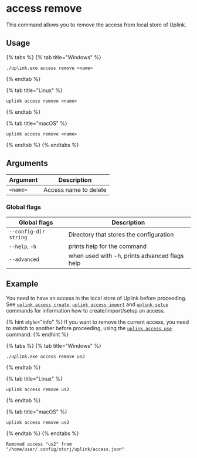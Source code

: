 # access remove

This command allows you to remove the access from local store of Uplink.

## Usage

{% tabs %}
{% tab title="Windows" %}
```
./uplink.exe access remove <name>
```
{% endtab %}

{% tab title="Linux" %}
```
uplink access remove <name>
```
{% endtab %}

{% tab title="macOS" %}
```
uplink access remove <name>
```
{% endtab %}
{% endtabs %}

## Arguments

| Argument | Description           |
| -------- | --------------------- |
| `<name>` | Access name to delete |

### Global flags

| Global flags          | Description                                   |
| --------------------- | --------------------------------------------- |
| `--config-dir string` | Directory that stores the configuration       |
| `--help`, `-h`        | prints help for the command                   |
| `--advanced`          | when used with -h, prints advanced flags help |

## Example

You need to have an access in the local store of Uplink before proceeding. See [`uplink access create`](access-create.md), [`uplink access import`](access-import.md) and [`uplink setup`](../setup-command.md) commands for information how to create/import/setup an access.

{% hint style="info" %}
If you want to remove the current access, you need to switch to another before proceeding, using the [`uplink access use`](access-use.md) command.
{% endhint %}

{% tabs %}
{% tab title="Windows" %}
```
./uplink.exe access remove us2
```
{% endtab %}

{% tab title="Linux" %}
```
uplink access remove us2
```
{% endtab %}

{% tab title="macOS" %}
```
uplink access remove us2
```
{% endtab %}
{% endtabs %}

```
Removed access "us2" from "/home/user/.config/storj/uplink/access.json"
```
